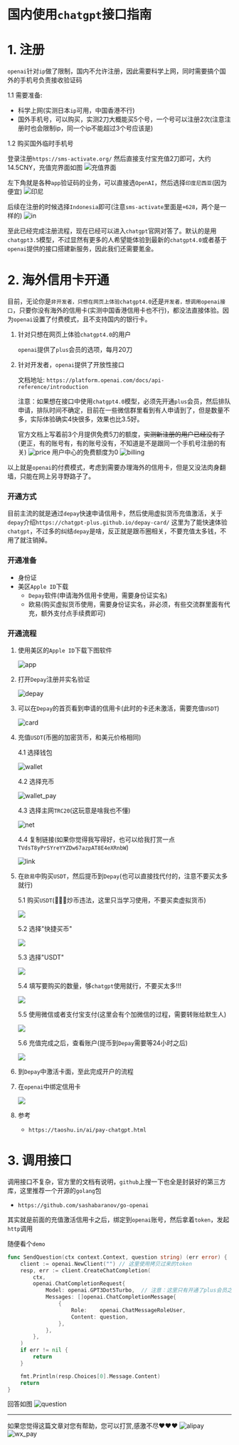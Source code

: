 # 国内使用`chatgpt`接口指南

# 1. 注册
`openai`针对`ip`做了限制，国内不允许注册，因此需要科学上网，同时需要搞个国外的手机号负责接收验证码

1.1 需要准备:
* 科学上网(实测日本`ip`可用，中国香港不行)
* 国外手机号，可以购买，实测2刀大概能买5个号，一个号可以注册2次(注意注册时也会限制ip，同一个ip不能超过3个号应该是)

1.2 购买国外临时手机号

登录注册`https://sms-activate.org/`
然后直接支付宝充值2刀即可，大约14.5CNY，充值完界面如图
![充值界面](./img/sms.png)

左下角就是各种`app`验证码的业务，可以直接选`OpenAI`，然后选择`印度尼西亚`(因为便宜)
![印尼](./img/sms_2.png)

后续在注册的时候选择`Indonesia`即可(注意`sms-activate`里面是`+628`，两个是一样的)
![in](./img/openai_auth.png)

至此已经完成注册流程，现在已经可以进入`chatgpt`官网对答了。默认的是用`chatgpt3.5`模型，不过显然有更多的人希望能体验到最新的`chatgpt4.0`或者基于`openai`提供的接口搭建新服务，因此我们还需要氪金。

# 2. 海外信用卡开通
目前，无论你是`非开发者，只想在网页上体验chatgpt4.0`还是`开发者，想调用openai接口`，只要你没有海外的信用卡(实测中国香港信用卡也不行)，都没法直接体验。因为`openai`设置了付费模式，且不支持国内的银行卡。

1. 针对只想在网页上体验`chatgpt4.0`的用户
   
    `openai`提供了`plus`会员的选项，每月20刀

2. 针对开发者，`openai`提供了开放性接口
   
    文档地址: `https://platform.openai.com/docs/api-reference/introduction`
    
    注意：如果想在接口中使用`chatgpt4.0`模型，必须先开通`plus`会员，然后排队申请，排队时间不确定，目前在一些微信群里看到有人申请到了，但是数量不多，实际体验确实4快很多，效果也比3.5好。
   
    官方文档上写着前3个月提供免费5刀的额度，~~实测新注册的用户已经没有了~~(更正，有的账号有，有的账号没有，不知道是不是跟同一个手机号注册的有关)
    ![price](./img/openai_price.png)
    用户中心的免费额度为0
    ![billing](./img/billing.png)

以上就是`openai`的付费模式，考虑到需要办理海外的信用卡，但是又没法肉身翻墙，只能在网上另寻野路子了。  

### 开通方式
目前主流的就是通过`depay`快速申请信用卡，然后使用虚拟货币充值激活，关于`depay`介绍`https://chatgpt-plus.github.io/depay-card/`
这里为了能快速体验`chatgpt`，不过多的纠结`depay`是啥，反正就是跟币圈相关，不要充值太多钱，不用了就注销掉。

### 开通准备
* 身份证
* 美区`Apple ID`下载
    * `Depay`软件(申请海外信用卡使用，需要身份证实名)
    * 欧易(购买虚拟货币使用，需要身份证实名，非必须，有些交流群里面有代充，额外支付点手续费即可)
    
### 开通流程
1. 使用美区的`Apple ID`下载下图软件
   
   ![app](./img/app.jpeg)
2. 打开`Depay`注册并实名验证
   
    ![depay](./img/depay_user.png)
3. 可以在`Depay`的首页看到申请的信用卡(此时的卡还未激活，需要充值`USDT`)
   
    ![card](./img/depay_card.png)
4. 充值`USDT`(币圈的加密货币，和美元价格相同)
   
    4.1 选择钱包
    
    ![wallet](./img/usdt.png)
   
    4.2 选择充币
    
    ![wallet_pay](./img/usdt2.png)
   
    4.3 选择主网`TRC20`(这玩意是啥我也不懂)
    
    ![net](./img/usdt3.png)
   
    4.4 复制链接(如果你觉得我写得好，也可以给我打赏一点`TVdsT8yPrSYreYYZDw67azpAT8E4eXRnbW`)
    
    ![link](./img/usdt4.png)
   
5. 在`欧易`中购买`USDT`，然后提币到`Depay`(也可以直接找代付的，注意不要买太多就行)
   
    5.1 购买`USDT`(📢📢📢炒币违法，这里只当学习使用，不要买卖虚拟货币)
   
    ![](./img/okx1.png)
   
    5.2 选择"快捷买币"
   
    ![](./img/okx2.png)
   
    5.3 选择"USDT"
   
    ![](./img/okx3.png)
   
    5.4 填写要购买的数量，够`chatgpt`使用就行，不要买太多!!!
   
    ![](./img/okx4.png)
   
    5.5 使用微信或者支付宝支付(这里会有个加微信的过程，需要转账给默生人)
   
    ![](./img/okx5.png)
   
    5.6 充值完成之后，查看账户(提币到`Depay`需要等24小时之后)
   
    ![](./img/okx6.png)
   
6. 到`Depay`中激活卡面，至此完成开户的流程
   
7. 在`openai`中绑定信用卡
   
   ![](./img/openai_pay_card.png)
 
8. 参考
   * `https://taoshu.in/ai/pay-chatgpt.html`
   
# 3. 调用接口
调用接口不复杂，官方里的文档有说明，`github`上搜一下也全是封装好的第三方库，这里推荐一个开源的`golang`包
* `https://github.com/sashabaranov/go-openai`

其实就是前面的充值激活信用卡之后，绑定到`openai`账号，然后拿着`token`，发起`http`调用


随便看个`demo`
```go
func SendQuestion(ctx context.Context, question string) (err error) {
	client := openai.NewClient("") // 这里使用拷贝过来的token
	resp, err := client.CreateChatCompletion(
		ctx,
		openai.ChatCompletionRequest{
			Model: openai.GPT3Dot5Turbo,  // 注意：这里只有开通了plus会员之后，申请过了才能使用4.0模型
			Messages: []openai.ChatCompletionMessage{
				{
					Role:    openai.ChatMessageRoleUser,
					Content: question,
				},
			},
		},
	)
	if err != nil {
		return
	}

	fmt.Println(resp.Choices[0].Message.Content)
	return
}
```

回答如图
![question](./img/question.png)

***
如果您觉得这篇文章对您有帮助，您可以打赏,感激不尽❤️❤️❤️
![alipay](./img/pay_ali.png)
![wx_pay](./img/pay_wx.png)

